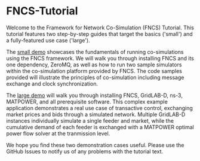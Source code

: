 FNCS-Tutorial
=============
Welcome to the Framework for Network Co-Simulation (FNCS) Tutorial.
This tutorial features two step-by-step guides that target the basics
('small') and a fully-featured use case ('large').

The [small demo](demo-small) showcases the fundamentals of running
co-simulations using the FNCS framework. We will walk you through
installing FNCS and its one dependency, ZeroMQ, as well as how to run
two sample simulators within the co-simulation platform provided by
FNCS. The code samples provided will illustrate the principles of
co-simulation including message exchange and clock synchronization.

The [large demo](demo-large) will walk you through installing FNCS,
GridLAB-D, ns-3, MATPOWER, and all prerequisite software. This complex
example application demonstrates a real use case of transactive control,
exchanging market prices and bids through a simulated network. Multiple
GridLAB-D instances individually simulate a single feeder and market,
while the cumulative demand of each feeder is exchanged with a MATPOWER
optimal power flow solver at the tranmission level.

We hope you find these two demonstration cases useful. Please use the
GitHub Issues to notify us of any problems with the tutorial text.
